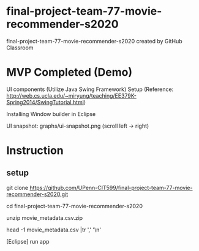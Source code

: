 # final-project-team-77-movie-recommender-s2020
final-project-team-77-movie-recommender-s2020 created by GitHub Classroom

# MVP Completed (Demo)
UI components (Utilize Java Swing Framework)
Setup (Reference: http://web.cs.ucla.edu/~miryung/teaching/EE379K-Spring2014/SwingTutorial.html)

Installing Window builder in Eclipse

UI snapshot: graphs/ui-snapshot.png (scroll left -> right)

# Instruction
## setup
git clone https://github.com/UPenn-CIT599/final-project-team-77-movie-recommender-s2020.git

cd final-project-team-77-movie-recommender-s2020

unzip movie_metadata.csv.zip

head -1 movie_metadata.csv |tr ',' '\n'

[Eclipse] run app
